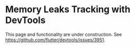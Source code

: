 # Memory Leaks Tracking with DevTools

This page and functionality are under construction. See https://github.com/flutter/devtools/issues/3951.
